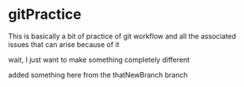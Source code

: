 # gitPractice

This is basically a bit of practice of git workflow and all the
associated issues that can arise because of it

wait, I just want to make something completely different

added something here from the thatNewBranch branch